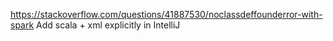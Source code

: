 https://stackoverflow.com/questions/41887530/noclassdeffounderror-with-spark
Add scala + xml explicitly in IntelliJ